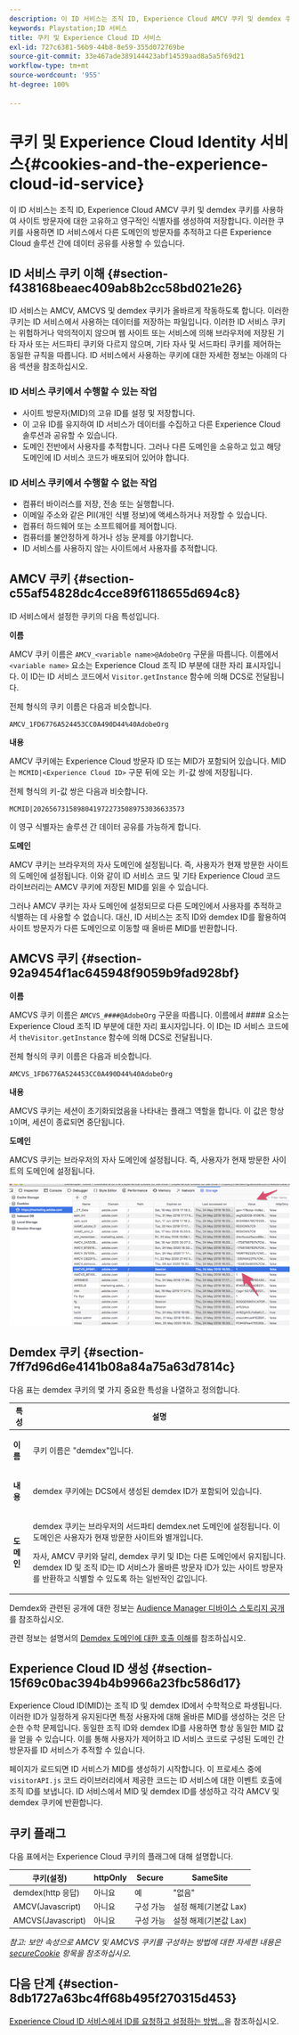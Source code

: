 ```yaml
---
description: 이 ID 서비스는 조직 ID, Experience Cloud AMCV 쿠키 및 demdex 쿠키를 사용하여 사이트 방문자에 대한 고유하고 영구적인 식별자를 생성하여 저장합니다. 이러한 쿠키를 사용하면 ID 서비스에서 다른 도메인의 방문자를 추적하고 다른 Experience Cloud 솔루션 간에 데이터 공유를 사용할 수 있습니다.
keywords: Playstation;ID 서비스
title: 쿠키 및 Experience Cloud ID 서비스
exl-id: 727c6381-56b9-44b8-8e59-355d072769be
source-git-commit: 33e467ade389144423abf14539aad8a5a5f69d21
workflow-type: tm+mt
source-wordcount: '955'
ht-degree: 100%

---
```


# 쿠키 및 Experience Cloud Identity 서비스{#cookies-and-the-experience-cloud-id-service}

이 ID 서비스는 조직 ID, Experience Cloud AMCV 쿠키 및 demdex 쿠키를 사용하여 사이트 방문자에 대한 고유하고 영구적인 식별자를 생성하여 저장합니다. 이러한 쿠키를 사용하면 ID 서비스에서 다른 도메인의 방문자를 추적하고 다른 Experience Cloud 솔루션 간에 데이터 공유를 사용할 수 있습니다.

## ID 서비스 쿠키 이해 {#section-f438168beaec409ab8b2cc58bd021e26}

ID 서비스는 AMCV, AMCVS 및 demdex 쿠키가 올바르게 작동하도록 합니다. 이러한 쿠키는 ID 서비스에서 사용하는 데이터를 저장하는 파일입니다. 이러한 ID 서비스 쿠키는 위험하거나 악의적이지 않으며 웹 사이트 또는 서비스에 의해 브라우저에 저장된 기타 자사 또는 서드파티 쿠키와 다르지 않으며, 기타 자사 및 서드파티 쿠키를 제어하는 동일한 규칙을 따릅니다. ID 서비스에서 사용하는 쿠키에 대한 자세한 정보는 아래의 다음 섹션을 참조하십시오.

### ID 서비스 쿠키에서 수행할 수 있는 작업

* 사이트 방문자(MID)의 고유 ID를 설정 및 저장합니다.
* 이 고유 ID를 유지하여 ID 서비스가 데이터를 수집하고 다른 Experience Cloud 솔루션과 공유할 수 있습니다.
* 도메인 전반에서 사용자를 추적합니다. 그러나 다른 도메인을 소유하고 있고 해당 도메인에 ID 서비스 코드가 배포되어 있어야 합니다.

### ID 서비스 쿠키에서 수행할 수 없는 작업

* 컴퓨터 바이러스를 저장, 전송 또는 실행합니다.
* 이메일 주소와 같은 PII(개인 식별 정보)에 액세스하거나 저장할 수 있습니다.
* 컴퓨터 하드웨어 또는 소프트웨어를 제어합니다.
* 컴퓨터를 불안정하게 하거나 성능 문제를 야기합니다.
* ID 서비스를 사용하지 않는 사이트에서 사용자를 추적합니다.

## AMCV 쿠키 {#section-c55af54828dc4cce89f6118655d694c8}

ID 서비스에서 설정한 쿠키의 다음 특성입니다.

**이름**

AMCV 쿠키 이름은 `AMCV_<variable name>@AdobeOrg` 구문을 따릅니다. 이름에서 `<variable name>` 요소는 Experience Cloud 조직 ID 부분에 대한 자리 표시자입니다. 이 ID는 ID 서비스 코드에서 `Visitor.getInstance` 함수에 의해 DCS로 전달됩니다.

전체 형식의 쿠키 이름은 다음과 비슷합니다.

```
AMCV_1FD6776A524453CC0A490D44%40AdobeOrg
```

**내용**

AMCV 쿠키에는 Experience Cloud 방문자 ID 또는 MID가 포함되어 있습니다. MID는 `MCMID|<Experience Cloud ID>` 구문 뒤에 오는 키-값 쌍에 저장됩니다.

전체 형식의 키-값 쌍은 다음과 비슷합니다.

```
MCMID|20265673158980419722735089753036633573
```

이 영구 식별자는 솔루션 간 데이터 공유를 가능하게 합니다.

**도메인**

AMCV 쿠키는 브라우저의 자사 도메인에 설정됩니다. 즉, 사용자가 현재 방문한 사이트의 도메인에 설정됩니다. 이와 같이 ID 서비스 코드 및 기타 Experience Cloud 코드 라이브러리는 AMCV 쿠키에 저장된 MID를 읽을 수 있습니다.

그러나 AMCV 쿠키는 자사 도메인에 설정되므로 다른 도메인에서 사용자를 추적하고 식별하는 데 사용할 수 없습니다. 대신, ID 서비스는 조직 ID와 demdex ID를 활용하여 사이트 방문자가 다른 도메인으로 이동할 때 올바른 MID를 반환합니다.

## AMCVS 쿠키 {#section-92a9454f1ac645948f9059b9fad928bf}

**이름**

AMCVS 쿠키 이름은 `AMCVS_####@AdobeOrg` 구문을 따릅니다. 이름에서 #### 요소는 Experience Cloud 조직 ID 부분에 대한 자리 표시자입니다. 이 ID는 ID 서비스 코드에서 `theVisitor.getInstance` 함수에 의해 DCS로 전달됩니다.

전체 형식의 쿠키 이름은 다음과 비슷합니다.

```
AMCVS_1FD6776A524453CC0A490D44%40AdobeOrg
```

**내용**

AMCVS 쿠키는 세션이 초기화되었음을 나타내는 플래그 역할을 합니다. 이 값은 항상 `1`이며, 세션이 종료되면 중단됩니다.

**도메인**

AMCVS 쿠키는 브라우저의 자사 도메인에 설정됩니다. 즉, 사용자가 현재 방문한 사이트의 도메인에 설정됩니다.

![](assets/AMCVS-cookie.png)

## Demdex 쿠키 {#section-7ff7d96d6e4141b08a84a75a63d7814c}

다음 표는 demdex 쿠키의 몇 가지 중요한 특성을 나열하고 정의합니다.

<table id="table_18E3CAF3550E4BB6A199736AACE39202"> 
 <thead> 
  <tr> 
   <th colname="col1" class="entry"> 특성 </th> 
   <th colname="col2" class="entry"> 설명 </th> 
  </tr> 
 </thead>
 <tbody> 
  <tr> 
   <td colname="col1"> <p> <b>이름</b> </p> </td> 
   <td colname="col2"> <p>쿠키 이름은 "demdex"입니다. </p> </td> 
  </tr> 
  <tr> 
   <td colname="col1"> <p> <b>내용</b> </p> </td> 
   <td colname="col2"> <p>demdex 쿠키에는 DCS에서 생성된 demdex ID가 포함되어 있습니다. </p> </td> 
  </tr> 
  <tr> 
   <td colname="col1"> <p> <b>도메인</b> </p> </td> 
   <td colname="col2"> <p>demdex 쿠키는 브라우저의 서드파티 demdex.net 도메인에 설정됩니다. 이 도메인은 사용자가 현재 방문한 사이트와 별개입니다. </p> <p>자사, AMCV 쿠키와 달리, demdex 쿠키 및 ID는 다른 도메인에서 유지됩니다. demdex ID 및 조직 ID는 ID 서비스가 올바른 방문자 ID가 있는 사이트 방문자를 반환하고 식별할 수 있도록 하는 일반적인 값입니다. </p> </td> 
  </tr> 
 </tbody> 
</table>

Demdex와 관련된 공개에 대한 정보는 [Audience Manager 디바이스 스토리지 공개](https://aam-iab-tcf-vendor.s3.amazonaws.com/aam_device_storage_disclosures.json)를 참조하십시오.

관련 정보는 설명서의 [Demdex 도메인에 대한 호출 이해](https://experienceleague.adobe.com/docs/audience-manager/user-guide/reference/demdex-calls.html?lang=ko-KR)를 참조하십시오.

## Experience Cloud ID 생성 {#section-15f69c0bac394b4b9966a23fbc586d17}

Experience Cloud ID(MID)는 조직 ID 및 demdex ID에서 수학적으로 파생됩니다. 이러한 ID가 일정하게 유지된다면 특정 사용자에 대해 올바른 MID를 생성하는 것은 단순한 수학 문제입니다. 동일한 조직 ID와 demdex ID를 사용하면 항상 동일한 MID 값을 얻을 수 있습니다. 이를 통해 사용자가 제어하고 ID 서비스 코드로 구성된 도메인 간 방문자를 ID 서비스가 추적할 수 있습니다.

페이지가 로드되면 ID 서비스가 MID를 생성하기 시작합니다. 이 프로세스 중에 `visitorAPI.js` 코드 라이브러리에서 제공한 코드는 ID 서비스에 대한 이벤트 호출에 조직 ID를 보냅니다. ID 서비스에서 MID 및 demdex ID를 생성하고 각각 AMCV 및 demdex 쿠키에 반환합니다.

## 쿠키 플래그

다음 표에서는 Experience Cloud 쿠키의 플래그에 대해 설명합니다.

| 쿠키(설정) | httpOnly | Secure | SameSite |
|--- |--- |--- |--- |
| demdex(http 응답) | 아니요 | 예 | &quot;없음&quot; |
| AMCV(Javascript) | 아니요 | 구성 가능 | 설정 해제(기본값 Lax) |
| AMCVS(Javascript) | 아니요 | 구성 가능 | 설정 해제(기본값 Lax) |

*참고: 보안 속성으로 AMCV 및 AMCVS 쿠키를 구성하는 방법에 대한 자세한 내용은 [secureCookie](../library/function-vars/securecookie.md) 항목을 참조하십시오.*

## 다음 단계 {#section-8db1727a63bc4ff68b495f270315d453}

[Experience Cloud ID 서비스에서 ID를 요청하고 설정하는 방법...](../introduction/id-request.md#concept-2caacebb1d244402816760e9b8bcef6a)을 참조하십시오.
